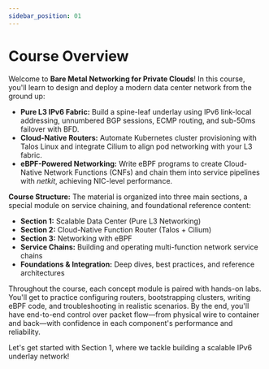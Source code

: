 ```yaml
---
sidebar_position: 01
---
```


# Course Overview

Welcome to **Bare Metal Networking for Private Clouds**! In this course, you'll learn to design and deploy a modern data center network from the ground up:

- **Pure L3 IPv6 Fabric:** Build a spine-leaf underlay using IPv6 link-local addressing, unnumbered BGP sessions, ECMP routing, and sub-50ms failover with BFD.
- **Cloud-Native Routers:** Automate Kubernetes cluster provisioning with Talos Linux and integrate Cilium to align pod networking with your L3 fabric.
- **eBPF-Powered Networking:** Write eBPF programs to create Cloud-Native Network Functions (CNFs) and chain them into service pipelines with *netkit*, achieving NIC-level performance.

**Course Structure:** The material is organized into three main sections, a special module on service chaining, and foundational reference content:
- **Section 1:** Scalable Data Center (Pure L3 Networking)
- **Section 2:** Cloud-Native Function Router (Talos + Cilium)
- **Section 3:** Networking with eBPF
- **Service Chains:** Building and operating multi-function network service chains
- **Foundations & Integration:** Deep dives, best practices, and reference architectures

Throughout the course, each concept module is paired with hands-on labs. You'll get to practice configuring routers, bootstrapping clusters, writing eBPF code, and troubleshooting in realistic scenarios. By the end, you'll have end-to-end control over packet flow—from physical wire to container and back—with confidence in each component's performance and reliability.

Let's get started with Section 1, where we tackle building a scalable IPv6 underlay network!
